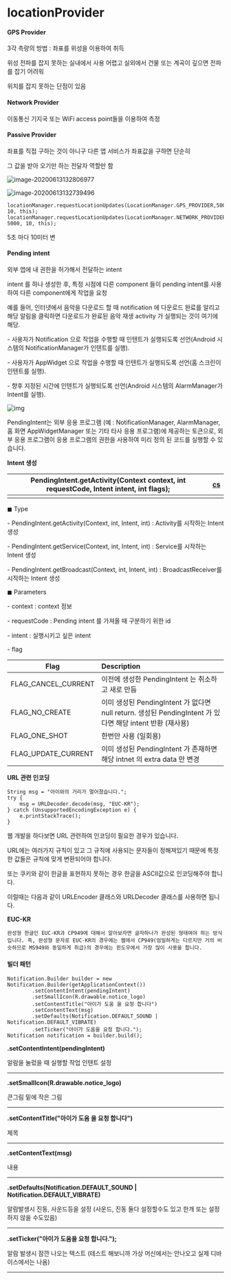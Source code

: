# locationProvider

#### GPS Provider

 3각 측량의 방법 : 좌표를 위성을 이용하여 취득

위성 전파를 잡지 못하는 실내에서 사용 어렵고 실외에서 건물 또는 계곡이 깊으면 전파를 잡기 어려워

위치를 잡지 못하는 단점이 있음



#### Network Provider

이동통신 기지국 또는 WiFi access point들을 이용하여 측정



#### Passive Provider

좌표를 직접 구하는 것이 아니구 다른 앱 서비스가 좌표값을 구하면 단순히

그 값을 받아 오기만 하는 전달자 역할만 함

![image-20200613132806977](C:\Users\oksos\Desktop\android_basic\아이구.assets\image-20200613132806977.png)



![image-20200613132739496](C:\Users\oksos\Desktop\android_basic\아이구.assets\image-20200613132739496.png)



```
locationManager.requestLocationUpdates(LocationManager.GPS_PROVIDER,5000, 10, this);
locationManager.requestLocationUpdates(LocationManager.NETWORK_PROVIDER, 5000, 10, this);
```

5초 마다 10미터 변



#### Pending intent

외부 앱에 내 권한을 허가해서 전달하는  intent

intent 를 하나 생성한 후, 특정 시점에 다른 component 들이 pending intent를 사용하여 다른 component에게 작업을 요청

예를 들어, 인터넷에서 음악을 다운로드 할 때 notification 에 다운로드 완료를 알리고 해당 알림을 클릭하면 다운로드가 완료된 음악 재생 activity 가 실행되는 것이 여기에 해당.



\- 사용자가 Notification 으로 작업을 수행할 때 인텐트가 실행되도록 선언(Android 시스템의 NotificationManager가 인텐트를 실행).

\- 사용자가 AppWidget 으로 작업을 수행할 때 인텐트가 실행되도록 선언(홈 스크린이 인텐트를 실행).

\- 향후 지정된 시간에 인텐트가 실행되도록 선언(Android 시스템의 AlarmManager가 Intent를 실행).

![img](https://t1.daumcdn.net/cfile/tistory/99F0E1445C89A7BC31)

PendingIntent는 외부 응용 프로그램 (예 : NotificationManager, AlarmManager, 홈 화면 AppWidgetManager 또는 기타 타사 응용 프로그램)에 제공하는 토큰으로, 외부 응용 프로그램이 응용 프로그램의 권한을 사용하여 미리 정의 된 코드를 실행할 수 있습니다.



**Intent 생성**



| PendingIntent.getActivity(Context context, int requestCode, Intent intent, int flags); | [cs](http://colorscripter.com/info#e) |
| ------------------------------------------------------------ | ------------------------------------- |
|                                                              |                                       |



◼ Type

\- PendingIntent.getActivity(Context, int, Intent, int) : Activity를 시작하는 Intent 생성

\- PendingIntent.getService(Context, int, Intent, int) : Service를 시작하는 Intent 생성 

\- PendingIntent.getBroadcast(Context, int, Intent, int) : BroadcastReceiver를 시작하는 Intent 생성



◼ Parameters

\- context : context 정보

\- requestCode : Pending intent 를 가져올 때 구분하기 위한 id

\- intent : 실행시키고 싶은 intent

\- flag

| **Flag**            | **Description**                                              |
| ------------------- | :----------------------------------------------------------- |
| FLAG_CANCEL_CURRENT | 이전에 생성한 PendingIntent 는 취소하고 새로 만듬            |
| FLAG_NO_CREATE      | 이미 생성된 PendingIntent 가 없다면 null return. 생성된 PendingIntent 가 있다면 해당 intent 반환 (재사용) |
| FLAG_ONE_SHOT       | 한번만 사용 (일회용)                                         |
| FLAG_UPDATE_CURRENT | 이미 생성된 PendingIntent 가 존재하면 해당 intnet 의 extra data 만 변경 |





**URL  관련 인코딩**

```
String msg = "아이와의 거리가 멀어졌습니다.";
try {
    msg = URLDecoder.decode(msg, "EUC-KR");
} catch (UnsupportedEncodingException e) {
    e.printStackTrace();
}
```

웹 개발을 하다보면 URL 관련하여 인코딩이 필요한 경우가 있습니다.

URL에는 여러가지 규칙이 있고 그 규칙에 사용되는 문자들이 정해져있기 때문에 특정한 값들은 규칙에 맞게 변환되어야 합니다.

또는 쿠키와 같이 한글을 표현하지 못하는 경우 한글을 ASCII값으로 인코딩해주야 합니다.

이럴때는 다음과 같이 URLEncoder 클래스와 URLDecoder 클래스를 사용하면 됩니다.



**EUC-KR**

```
완성형 한글인 EUC-KR과 CP949에 대해서 알아보자면 글자하나가 완성된 형태여야 하는 방식입니다. 즉, 완성형 문자로 EUC-KR의 경우에는 웹에서 CP949(엄밀하게는 다르지만 거의 비슷하므로 MS949와 동일하게 취급)의 경우에는 윈도우에서 가장 많이 사용을 합니다.
```



#### 빌더 패턴

```
Notification.Builder builder = new Notification.Builder(getApplicationContext())
        .setContentIntent(pendingIntent)
        .setSmallIcon(R.drawable.notice_logo)
        .setContentTitle("아이가 도움 을 요청 합니다")
        .setContentText(msg)
        .setDefaults(Notification.DEFAULT_SOUND | Notification.DEFAULT_VIBRATE)
        .setTicker("아이가 도움을 요청 합니다.");
Notification notification = builder.build();
```

**.setContentIntent(pendingIntent)**

알람을 눌렀을 때 실행할 작업 인텐트 설정

****

**.setSmallIcon(R.drawable.notice_logo)**

큰그림 밑에 작은 그림

****

**.setContentTitle("아이가 도움 을 요청 합니다")**

제목

****

**.setContentText(msg)**

내용

****

**.setDefaults(Notification.DEFAULT_SOUND | Notification.DEFAULT_VIBRATE)**

 알람발생시 진동, 사운드등을 설정 (사운드, 진동 둘다 설정할수도 있고 한개 또는 설정하지 않을 수도있음)

****

**.setTicker("아이가 도움을 요청 합니다.");**

알람 발생시 잠깐 나오는 텍스트 (테스트 해보니까 가상 머신에서는 안나오고 실제 디바이스에서는 나옴)

****

